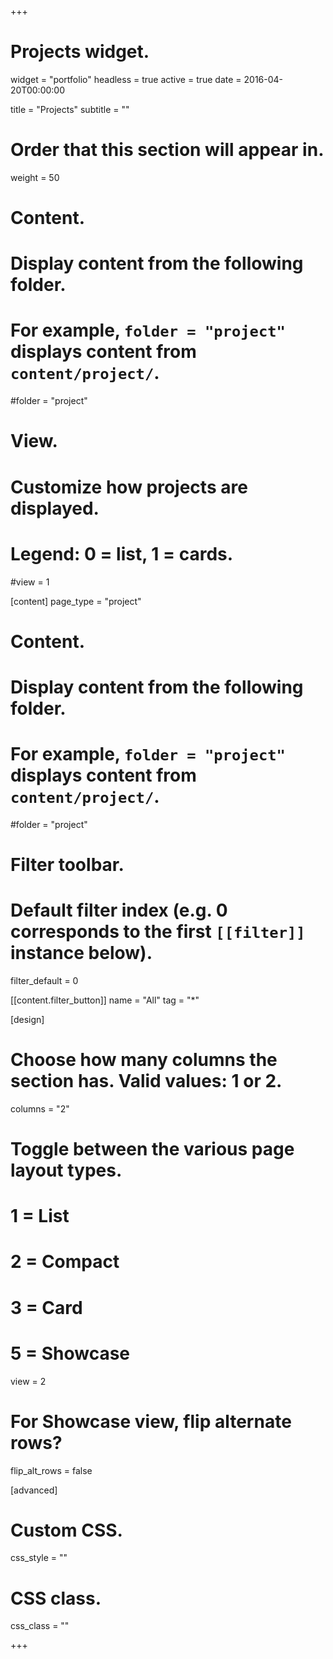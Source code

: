 +++
# Projects widget.
widget = "portfolio"
headless = true
active = true
date = 2016-04-20T00:00:00

title = "Projects"
subtitle = ""

# Order that this section will appear in.
weight = 50

# Content.
# Display content from the following folder.
# For example, `folder = "project"` displays content from `content/project/`.
#folder = "project"

# View.
# Customize how projects are displayed.
# Legend: 0 = list, 1 = cards.
#view = 1


[content]
  page_type = "project"

# Content.
# Display content from the following folder.
# For example, `folder = "project"` displays content from `content/project/`.
#folder = "project"

# Filter toolbar.

# Default filter index (e.g. 0 corresponds to the first `[[filter]]` instance below).
  filter_default = 0

 [[content.filter_button]]
   name = "All"
   tag = "*"


[design]
  # Choose how many columns the section has. Valid values: 1 or 2.
  columns = "2"

  # Toggle between the various page layout types.
  #   1 = List
  #   2 = Compact
  #   3 = Card
  #   5 = Showcase
  view = 2

  # For Showcase view, flip alternate rows?
  flip_alt_rows = false
  
[advanced]
 # Custom CSS. 
 css_style = ""
 
 # CSS class.
 css_class = ""

+++
